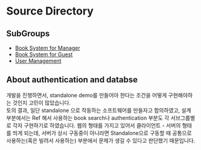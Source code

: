# Source Directory

## SubGroups
- [Book System for Manager](./BookSystemForManager)
- [Book System for Guest](./BookSystemForGuest)
- [User Management](./UserManagement)

## About authentication and databse
개발을 진행하면서, standalone demo를 만들어야 한다는 조건을 어떻게 구현해야하는 것인지 고민이 많았습니다.  
토의 결과, 일단 standalone 으로 작동하는 소프트웨어를 만들자고 합의하였고, 설계 부분에서는 Ref 해서 사용하는 book search나 authentication 부분도 각 서브그룹별로 각자 구현하기로 하였습니다. 웹의 형태를 가지고 있어서 클라이언트 - 서버의 형태를 띄게 되는데, 서버가 상시 구동중이 아니라면 Standalone으로 구동할 때 공통으로 사용하는(혹은 빌려서 사용하는) 부분에서 문제가 생길 수 있다고 판단했기 때문입니다. 
